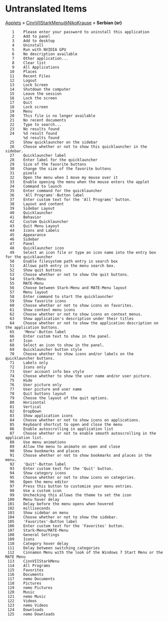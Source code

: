 # Untranslated Items
[Applets](../../../README.md) &#187; [CinnVIIStarkMenu@NikoKrause](../README.md) &#187; **Serbian (sr)**

       1	Please enter your password to uninstall this application
       2	Add to panel
       3	Add to desktop
       4	Uninstall
       5	Run with NVIDIA GPU
       6	No description available
       7	Other application...
       8	Clear list
       9	All Applications
      10	Places
      11	Recent Files
      12	Logout
      13	Lock Screen
      14	Shutdown the computer
      15	Leave the session
      16	Lock the screen
      17	Quit
      18	Lock screen
      19	Menu
      20	This file is no longer available
      21	No recent documents
      22	Type to search...
      23	No results found
      24	%d result found
            %d results found
      25	Show quicklauncher on the sidebar
      26	Choose whether or not to show this quicklauncher in the sidebar.
      27	Quicklauncher label
      28	Enter label for the quicklauncher
      29	Size of the favorite buttons
      30	Change the size of the favorite buttons
      31	pixels
      32	Open the menu when I move my mouse over it
      33	Enable opening the menu when the mouse enters the applet
      34	Command to launch
      35	Enter command for the quicklauncher
      36	'All Programs'-Button label
      37	Enter custom text for the 'All Programs' button.
      38	Layout and content
      39	Sidebar Layout
      40	Quicklauncher
      41	Behavior
      42	Custom Quicklauncher
      43	Quit Menu Layout
      44	Icons and Labels
      45	Appearance
      46	Sidebar
      47	Panel
      48	Quicklauncher icon
      49	Select an icon file or type an icon name into the entry box for the quicklauncher
      50	Enable filesystem path entry in search box
      51	Allows path entry in the menu search box.
      52	Show quit buttons
      53	Choose whether or not to show the quit buttons.
      54	Stark-Menu
      55	MATE-Menu
      56	Choose between Stark-Menu and MATE-Menu layout
      57	Menu layout
      58	Enter command to start the quicklauncher
      59	Show favorite icons
      60	Choose whether or not to show icons on favorites.
      61	Show context menu icons
      62	Choose whether or not to show icons on context menus.
      63	Show application's description under their titles
      64	Choose whether or not to show the application description on the application buttons.
      65	'Menu'-Button label
      66	Enter custom text to show in the panel.
      67	Icon
      68	Select an icon to show in the panel.
      69	Quicklauncher button style
      70	Choose whether to show icons and/or labels on the quicklauncher buttons.
      71	Labels only
      72	Icons only
      73	User account info box style
      74	Choose whether to show the user name and/or user picture.
      75	Hide
      76	User picture only
      77	User picture and user name
      78	Quit buttons layout
      79	Choose the layout of the quit options.
      80	Horizontal
      81	Vertical
      82	DropDown
      83	Show application icons
      84	Choose whether or not to show icons on applications.
      85	Keyboard shortcut to open and close the menu
      86	Enable autoscrolling in application list
      87	Choose whether or not to enable smooth autoscrolling in the application list.
      88	Use menu animations
      89	Allow the menu to animate on open and close
      90	Show bookmarks and places
      91	Choose whether or not to show bookmarks and places in the menu.
      92	'Quit'-Button label
      93	Enter custom text for the 'Quit' button.
      94	Show category icons
      95	Choose whether or not to show icons on categories.
      96	Open the menu editor
      97	Press this button to customize your menu entries.
      98	Use a custom icon
      99	Unchecking this allows the theme to set the icon
     100	Menu hover delay
     101	Delay before the menu opens when hovered
     102	milliseconds
     103	Show sidebar on menu
     104	Choose whether or not to show the sidebar.
     105	'Favorites'-Button label
     106	Enter custom text for the 'Favorites' button.
     107	Stark-Menu/MATE-Menu
     108	General Settings
     109	Icons
     110	Category hover delay
     111	Delay between switching categories
     112	Cinnamon Menu with the look of the Windows 7 Start Menu or the MATE Menu
     113	CinnVIIStarkMenu
     114	All Programs
     115	Favorites
     116	Documents
     117	nemo Documents
     118	Pictures
     119	nemo Pictures
     120	Music
     121	nemo Music
     122	Videos
     123	nemo Videos
     124	Downloads
     125	nemo Downloads
